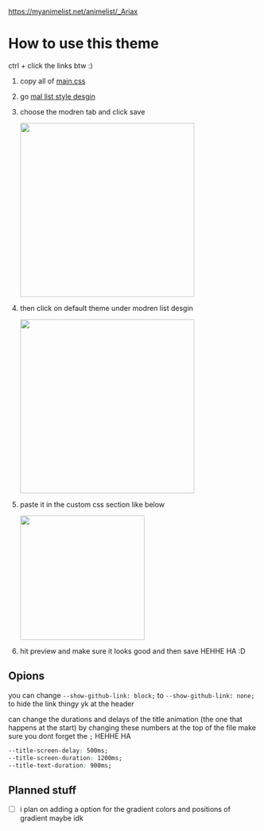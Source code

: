 https://myanimelist.net/animelist/_Ariax


# How to use this theme
ctrl + click the links btw :)
1. copy all of <a href="https://github.com/Syncxv/mal-theme/blob/master/main.css" target="_blank">main.css</a>
2. go [mal list style desgin](https://myanimelist.net/ownlist/style)
3. choose the modren tab and click save

   <img src="https://user-images.githubusercontent.com/47534062/167711289-ca96e01c-665b-40d7-82a3-a15260c12be1.png" width="350"/>
4. then click on default theme under modren list desgin

   <img src="https://user-images.githubusercontent.com/47534062/167711574-2db57511-2d5c-4be9-bac8-1d52d719d96d.png" width="350"/>
5. paste it in the custom css section like below
 
   <img src="https://user-images.githubusercontent.com/47534062/167707770-5f74e3da-f4b8-41a8-9e1a-04cea9cec7ea.png" width="250"/>
 
 
 
5. hit preview and make sure it looks good and then save HEHHE HA :D

## Opions

you can change `--show-github-link: block;` to `--show-github-link: none;` to hide the link thingy yk at the header

can change the durations and delays of the title animation (the one that happens at the start) by changing these numbers at the top of the file
make sure you dont forget the `;` HEHHE HA
```css
--title-screen-delay: 500ms;
--title-screen-duration: 1200ms;
--title-text-duration: 900ms;
  ```
  
  
  ## Planned stuff
  - [ ] i plan on adding a option for the gradient colors and positions of gradient maybe idk
  
  
